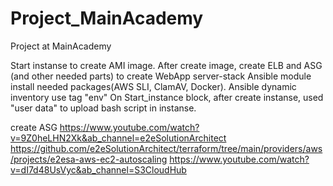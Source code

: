# Project_MainAcademy
Project at MainAcademy 


Start instanse to create AMI image. After create image, create ELB and ASG (and other needed parts) to create WebApp server-stack
Ansible module install needed packages(AWS SLI, ClamAV, Docker). Ansible dynamic inventory use tag "env"
On Start_instance block, after create instanse, used "user data" to upload bash script in instanse.


create ASG
https://www.youtube.com/watch?v=9Z0heLHN2Xk&ab_channel=e2eSolutionArchitect
https://github.com/e2eSolutionArchitect/terraform/tree/main/providers/aws/projects/e2esa-aws-ec2-autoscaling
https://www.youtube.com/watch?v=dI7d48UsVyc&ab_channel=S3CloudHub



